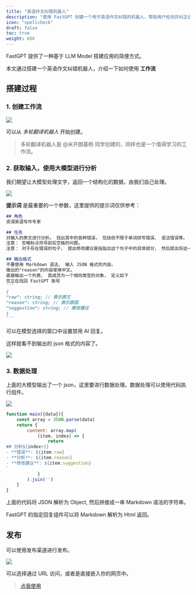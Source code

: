 ```yaml
---
title: "英语作文纠错机器人"
description: "使用 FastGPT 创建一个用于英语作文纠错的机器人，帮助用户检测并纠正语言错误"
icon: "spellcheck"
draft: false
toc: true
weight: 608
---
```


FastGPT 提供了一种基于 LLM Model 搭建应用的简便方式。

本文通过搭建一个英语作文纠错机器人，介绍一下如何使用 **工作流** 

## 搭建过程

### 1. 创建工作流

![](/imgs/spellcheck1.png)

可以从 *多轮翻译机器人* 开始创建。

> 多轮翻译机器人是 @米开朗基杨 同学创建的，同样也是一个值得学习的工作流。

### 2. 获取输入，使用大模型进行分析

我们期望让大模型处理文字，返回一个结构化的数据，由我们自己处理。

![](/imgs/spellcheck2.png)

**提示词** 是最重要的一个参数，这里提供的提示词仅供参考：

~~~Markdown
## 角色
资深英语写作专家

## 任务
对输入的原文进行分析。 找出其中的各种错误， 包括但不限于单词拼写错误、 语法错误等。 
注意： 忽略标点符号前后空格的问题。
注意： 对于存在错误的句子， 提出修改建议是指指出这个句子中的具体部分， 然后提出将这一个部分修改替换为什么。

## 输出格式
不要使用 Markdown 语法， 输入 JSON 格式的内容。
输出的"reason"的内容使用中文。
直接输出一个列表， 其成员为一个相同类型的对象， 定义如下
您正在找回 FastGPT 账号
```
{
“raw”: string; // 表示原文
“reason”: string; // 表示原因
“suggestion”: string; // 修改建议
}
```
~~~

可以在模型选择的窗口中设置禁用 AI 回复。

这样就看不到输出的 json 格式的内容了。

![](/imgs/spellcheck3.png)

### 3. 数据处理

上面的大模型输出了一个 json，这里要进行数据处理。数据处理可以使用代码执行组件。

![](/imgs/spellcheck4.png)

```JavaScript
function main({data}){
    const array = JSON.parse(data)
    return {
        content: array.map(
            (item, index) => {
                return `
## 分析${index+1}
- **错误**: ${item.raw}
- **分析**: ${item.reason}
- **修改建议**: ${item.suggestion}
`
            }
        ).join('')
    }
}
```

上面的代码将 JSON 解析为 Object, 然后拼接成一串 Markdown 语法的字符串。

FastGPT 的指定回复组件可以将 Markdown 解析为 Html 返回。

## 发布

可以使用发布渠道进行发布。

![](/imgs/spellcheck5.png)

可以选择通过 URL 访问，或者是直接嵌入你的网页中。

> [点我使用](https://share.fastgpt.in/chat/share?shareId=b4r173wkcjae7wpnexcvmyc3)